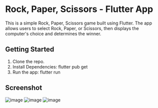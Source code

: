 # Rock, Paper, Scissors - Flutter App

This is a simple Rock, Paper, Scissors game built using Flutter. The app allows users to select Rock, Paper, or Scissors, then displays the computer's choice and determines the winner.

## Getting Started

1. Clone the repo. 
2. Install Dependencies: flutter pub get
3. Run the app: flutter run

## Screenshot

![image](https://github.com/user-attachments/assets/38a30acc-a214-4058-be90-c93674531de5)
![image](https://github.com/user-attachments/assets/265453ee-1f89-4bd8-806a-947b12f4462e)
![image](https://github.com/user-attachments/assets/411b4865-7cac-4781-b45e-4a1fcc4f9959)


